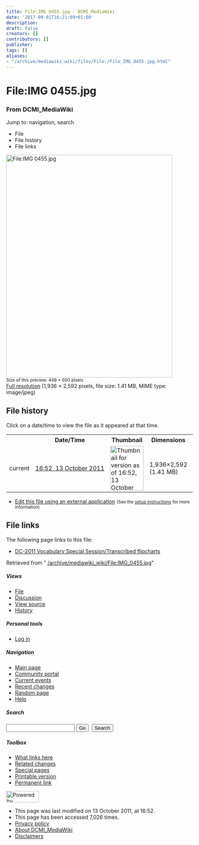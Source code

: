 ```yaml
---
title: File:IMG 0455.jpg - DCMI_MediaWiki
date: '2017-09-01T16:21:09+01:00'
description: 
draft: false
creators: []
contributors: []
publisher: 
tags: []
aliases:
- "/archive/mediawiki_wiki/files/File:/File_IMG_0455.jpg.html"
---
```


<a id="top"></a>
# File:IMG 0455.jpg

### From DCMI\_MediaWiki

Jump to: navigation, search
<!-- start content -->
- File
- File history
- File links

 [<img alt="File:IMG 0455.jpg" src="/images/7/72/IMG_0455.jpg" width="448" height="600">](/archive/mediawiki_wiki/files/IMG_0455.jpg)  
<small>Size of this preview: 448 × 600 pixels</small>  
 [Full resolution](/images/7/72/IMG_0455.jpg)‎ (1,936 × 2,592 pixels, file size: 1.41 MB, MIME type: image/jpeg)
<!-- 
NewPP limit report
Preprocessor node count: 0/1000000
Post-expand include size: 0/2097152 bytes
Template argument size: 0/2097152 bytes
Expensive parser function count: 0/100
-->
## File history

Click on a date/time to view the file as it appeared at that time.

<table class="wikitable filehistory">
  <tr>
    <td></td>
    <th>Date/Time</th>
    <th>Thumbnail</th>
    <th>Dimensions</th>
    <th>User</th>
    <th>Comment</th>
  </tr>
  <tr>
    <td>current</td>
    <td class="filehistory-selected" style="white-space: nowrap;"><a href="/archive/mediawiki_wiki/files/IMG_0455.jpg">16:52, 13 October 2011</a></td>
    <td><a href="/images/7/72/IMG_0455.jpg"><img alt="Thumbnail for version as of 16:52, 13 October 2011" src="/images/7/72/IMG_0455.jpg" width="90" height="120"></a></td>
    <td>1,936×2,592 <span style="white-space: nowrap;">(1.41 MB)</span>
    </td>
    <td>
      <a href="/index.php/User:TomBaker" title="User:TomBaker" class="mw-userlink">TomBaker</a> <span style="white-space: nowrap;"> <span class="mw-usertoollinks">(<a href="/index.php?title=User_talk:TomBaker&amp;action=edit&amp;redlink=1" class="new" title="User talk:TomBaker (page does not exist)">Talk</a> | <a href="/index.php/Special:Contributions/TomBaker" title="Special:Contributions/TomBaker">contribs</a>)</span></span>
    </td>
    <td></td>
  </tr>
</table>

  

- [Edit this file using an external application](/index.php?title=File:IMG_0455.jpg&action=edit&externaledit=true&mode=file "File:IMG 0455.jpg") <small>(See the <a href="http://www.mediawiki.org/wiki/Manual:External_editors" class="external text" rel="nofollow">setup instructions</a> for more information)</small>

## File links

The following page links to this file:

- [DC-2011 Vocabulary Special Session/Transcribed flipcharts](/index.php/DC-2011_Vocabulary_Special_Session/Transcribed_flipcharts "DC-2011 Vocabulary Special Session/Transcribed flipcharts")

Retrieved from " [/archive/mediawiki_wiki/File:IMG\_0455.jpg](/archive/mediawiki_wiki/files/File:/File:IMG_0455.jpg.html)"

<!-- end content -->

##### Views

- [File](/archive/mediawiki_wiki/files/File:/File:IMG_0455.jpg.html "View the file page [c]")
- [Discussion](/index.php?title=File_talk:IMG_0455.jpg&action=edit&redlink=1 "Discussion about the content page [t]")
- [View source](/index.php?title=File:IMG_0455.jpg&action=edit "This page is protected.
You can view its source [e]")
- [History](/index.php?title=File:IMG_0455.jpg&action=history "Past revisions of this page [h]")

##### Personal tools

- [Log in](/index.php?title=Special:UserLogin&returnto=File:IMG_0455.jpg "You are encouraged to log in; however, it is not mandatory [o]")

<script type="text/javascript"> if (window.isMSIE55) fixalpha(); </script>

##### Navigation

- [Main page](/index.php/Main_Page "Visit the main page [z]")
- [Community portal](/index.php/DCMI_MediaWiki:Community_portal "About the project, what you can do, where to find things")
- [Current events](/index.php/DCMI_MediaWiki:Current_events "Find background information on current events")
- [Recent changes](/index.php/Special:RecentChanges "The list of recent changes in the wiki [r]")
- [Random page](/index.php/Special:Random "Load a random page [x]")
- [Help](/index.php/Help:Contents "The place to find out")

##### <label for="searchInput">Search</label>

<form action="/index.php" id="searchform">
				<input type="hidden" name="title" value="Special:Search">
				<input id="searchInput" title="Search DCMI_MediaWiki" accesskey="f" type="search" name="search">
				<input type="submit" name="go" class="searchButton" id="searchGoButton" value="Go" title="Go to a page with this exact name if exists"> 
				<input type="submit" name="fulltext" class="searchButton" id="mw-searchButton" value="Search" title="Search the pages for this text">
			</form>

##### Toolbox

- [What links here](/index.php/Special:WhatLinksHere/File:IMG_0455.jpg "List of all wiki pages that link here [j]")
- [Related changes](/index.php/Special:RecentChangesLinked/File:IMG_0455.jpg "Recent changes in pages linked from this page [k]")
- [Special pages](/index.php/Special:SpecialPages "List of all special pages [q]")
- [Printable version](/index.php?title=File:IMG_0455.jpg&printable=yes "Printable version of this page [p]")
- [Permanent link](/index.php?title=File:IMG_0455.jpg&oldid=1286 "Permanent link to this revision of the page")

<!-- end of the left (by default at least) column -->

 [<img src="/skins/common/images/poweredby_mediawiki_88x31.png" height="31" width="88" alt="Powered by MediaWiki">](http://www.mediawiki.org/)

- This page was last modified on 13 October 2011, at 16:52.
- This page has been accessed 7,026 times.
- [Privacy policy](/index.php/DCMI_MediaWiki:Privacy_policy "DCMI MediaWiki:Privacy policy")
- [About DCMI\_MediaWiki](/index.php/DCMI_MediaWiki:About "DCMI MediaWiki:About")
- [Disclaimers](/index.php/DCMI_MediaWiki:General_disclaimer "DCMI MediaWiki:General disclaimer")

<script>if (window.runOnloadHook) runOnloadHook();</script><!-- Served in 0.453 secs. -->
